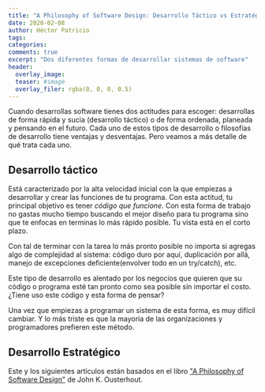 ```yaml
---
title: "A Philosophy of Software Design: Desarrollo Táctico vs Estratégico"
date: 2020-02-08
author: Héctor Patricio
tags:
categories: 
comments: true
excerpt: "Dos diferentes formas de desarrollar sistemas de software"
header:
  overlay_image: 
  teaser: #image
  overlay_filer: rgba(0, 0, 0, 0.5)
---
```


Cuando desarrollas software tienes dos actitudes para escoger: desarrollas de forma rápida y sucia (desarrollo táctico) o de forma ordenada, planeada y pensando en el futuro. Cada uno de estos tipos de desarrollo o filosofías de desarrollo tiene ventajas y desventajas. Pero veamos a más detalle de qué trata cada uno.

## Desarrollo táctico

Está caracterizado por la alta velocidad inicial con la que empiezas a desarrollar y crear las funciones de tu programa. Con esta actitud, tu principal objetivo es tener _código que funcione_. Con esta forma de trabajo no gastas mucho tiempo buscando el mejor diseño para tu programa sino que te enfocas en terminas lo más rápido posible. Tu vista está en el corto plazo. 

Con tal de terminar con la tarea lo más pronto posible no importa si agregas algo de complejidad al sistema: código duro por aquí, duplicación por allá, manejo de excepciones deficiente(envolver todo en un try/catch), etc.

Este tipo de desarrollo es alentado por los negocios que quieren que su código o programa esté tan pronto como sea posible sin importar el costo. ¿Tiene uso este código y esta forma de pensar?

Una vez que empiezas a programar un sistema de esta forma, es muy difícil cambiar. Y lo más triste es que la mayoría de las organizaciones y programadores prefieren este método.

## Desarrollo Estratégico





Este y los siguientes artículos están basados en el libro ["A Philosophy of Software Design"](https://amzn.to/2H92nwA) de John K. Ousterhout.

